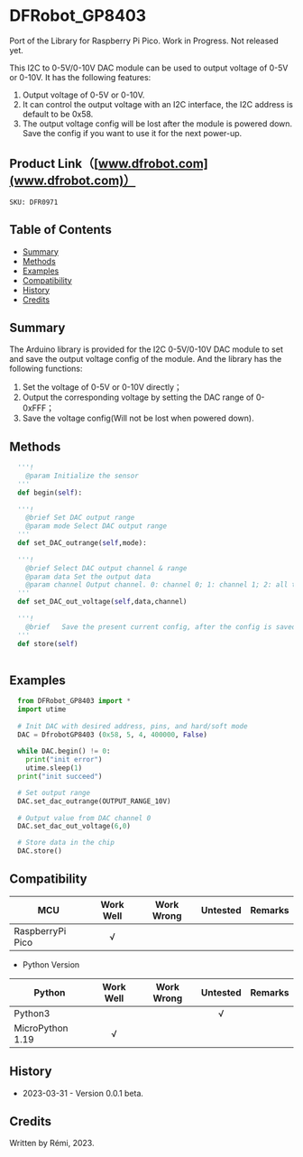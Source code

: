 # DFRobot_GP8403

Port of the Library for Raspberry Pi Pico. 
Work in Progress. Not released yet.

This I2C to 0-5V/0-10V DAC module can be used to output voltage of 0-5V or 0-10V. It has the following features:
1. Output voltage of 0-5V or 0-10V.
2. It can control the output voltage with an I2C interface, the I2C address is default to be 0x58. 
3. The output voltage config will be lost after the module is powered down. Save the config if you want to use it for the next power-up.


## Product Link（[www.dfrobot.com](www.dfrobot.com)）
    SKU: DFR0971 

## Table of Contents
  - [Summary](#summary)
  - [Methods](#methods)
  - [Examples](#examples)
  - [Compatibility](#compatibility)
  - [History](#history)
  - [Credits](#credits)

## Summary
The Arduino library is provided for the I2C 0-5V/0-10V DAC module to set and save the output voltage config of the module. And the library has the following functions:
1. Set the voltage of 0-5V or 0-10V directly；
2. Output the corresponding voltage by setting the DAC range of 0-0xFFF；
3. Save the voltage config(Will not be lost when powered down).

## Methods

```python
  '''!
    @param Initialize the sensor
  '''
  def begin(self):
    
  '''!
    @brief Set DAC output range
    @param mode Select DAC output range
  '''
  def set_DAC_outrange(self,mode):
    
  '''!
    @brief Select DAC output channel & range
    @param data Set the output data
    @param channel Output channel. 0: channel 0; 1: channel 1; 2: all the channels
  '''
  def set_DAC_out_voltage(self,data,channel)
    
  '''!
    @brief   Save the present current config, after the config is saved successfully, it will be enabled when the module is powered down and restarts.
  '''
  def store(self)
    
```

## Examples

```python
  from DFRobot_GP8403 import *
  import utime
 
  # Init DAC with desired address, pins, and hard/soft mode
  DAC = DfrobotGP8403 (0x58, 5, 4, 400000, False) 
  
  while DAC.begin() != 0:
    print("init error")
    utime.sleep(1)
  print("init succeed")

  # Set output range
  DAC.set_dac_outrange(OUTPUT_RANGE_10V)
  
  # Output value from DAC channel 0
  DAC.set_dac_out_voltage(6,0)

  # Store data in the chip
  DAC.store()
```

## Compatibility

| MCU         | Work Well | Work Wrong | Untested | Remarks |
| ------------ | :--: | :----: | :----: | :--: |
| RaspberryPi Pico |   √   |        |       |      |


* Python Version

| Python  | Work Well | Work Wrong | Untested | Remarks |
| ------- | :--: | :----: | :----: | ---- |
| Python3 |     |        |    √    |      |
| MicroPython 1.19 |  √   |        |        |      |


## History

- 2023-03-31 - Version 0.0.1 beta.

## Credits

Written by Rémi, 2023.





